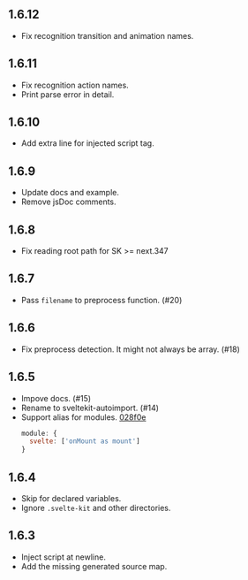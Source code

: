 ## 1.6.12

* Fix recognition transition and animation names.


## 1.6.11

* Fix recognition action names.
* Print parse error in detail.


## 1.6.10

* Add extra line for injected script tag.

## 1.6.9

* Update docs and example.
* Remove jsDoc comments.

## 1.6.8

* Fix reading root path for SK >= next.347

## 1.6.7

* Pass `filename` to preprocess function. (#20)

## 1.6.6

* Fix preprocess detection. It might not always be array. (#18)


## 1.6.5

* Impove docs. (#15)
* Rename to sveltekit-autoimport. (#14)
* Support alias for modules. [028f0e](https://github.com/yuanchuan/sveltekit-autoimport/commit/028f0e948307aa8db3547f5fd47b7b49ff849fb1)
  ```js
  module: {
    svelte: ['onMount as mount']
  }
  ```

## 1.6.4

* Skip for declared variables.
* Ignore `.svelte-kit` and other directories.

## 1.6.3

* Inject script at newline.
* Add the missing generated source map.
